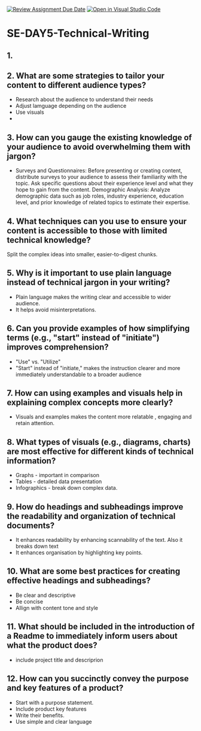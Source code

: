 [![Review Assignment Due Date](https://classroom.github.com/assets/deadline-readme-button-22041afd0340ce965d47ae6ef1cefeee28c7c493a6346c4f15d667ab976d596c.svg)](https://classroom.github.com/a/zsAR-pyY)
[![Open in Visual Studio Code](https://classroom.github.com/assets/open-in-vscode-2e0aaae1b6195c2367325f4f02e2d04e9abb55f0b24a779b69b11b9e10269abc.svg)](https://classroom.github.com/online_ide?assignment_repo_id=15659456&assignment_repo_type=AssignmentRepo)
# SE-DAY5-Technical-Writing
## 1.
## 2. What are some strategies to tailor your content to different audience types?
- Research about the audience to understand their needs
- Adjust lamguage depending on the audience
- Use visuals
- 
## 3. How can you gauge the existing knowledge of your audience to avoid overwhelming them with jargon?
- Surveys and Questionnaires: Before presenting or creating content, distribute surveys to your audience to assess their familiarity with the topic. Ask specific questions about their experience level and what they hope to gain from the content.
Demographic Analysis: Analyze demographic data such as job roles, industry experience, education level, and prior knowledge of related topics to estimate their expertise.

## 4. What techniques can you use to ensure your content is accessible to those with limited technical knowledge?
Split the complex ideas into smaller, easier-to-digest chunks.

## 5. Why is it important to use plain language instead of technical jargon in your writing?
- Plain language makes the writing clear and accessible to wider audience.
- It helps avoid misinterpretations.
  
## 6. Can you provide examples of how simplifying terms (e.g., "start" instead of "initiate") improves comprehension?
- "Use" vs. "Utilize"
- "Start" instead of "initiate," makes the instruction clearer and more immediately understandable to a broader audience

## 7. How can using examples and visuals help in explaining complex concepts more clearly?
- Visuals and examples makes the content more relatable , engaging and retain attention.
  
## 8. What types of visuals (e.g., diagrams, charts) are most effective for different kinds of technical information?
- Graphs - important in comparison
- Tables - detailed data presentation
- Infographics - break down complex data.
  
## 9. How do headings and subheadings improve the readability and organization of technical documents?
- It enhances readability by enhancing scannability of the text. Also it breaks down text
- It enhances organisation by highlighting key points.
  
## 10. What are some best practices for creating effective headings and subheadings?
- Be clear and descriptive
- Be concise
- Allign with content tone and style
  
## 11. What should be included in the introduction of a Readme to immediately inform users about what the product does?
- include project title and descriprion
  
## 12. How can you succinctly convey the purpose and key features of a product?
- Start with a purpose statement.
- Include product key features
- Write their benefits.
- Use simple and clear language
